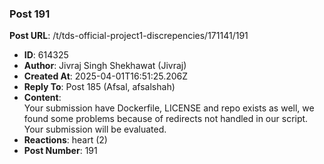 ### Post 191
**Post URL**: /t/tds-official-project1-discrepencies/171141/191
- **ID**: 614325
- **Author**: Jivraj Singh Shekhawat (Jivraj)
- **Created At**: 2025-04-01T16:51:25.206Z
- **Reply To**: Post 185 (Afsal, afsalshah)
- **Content**:  
  Your submission have Dockerfile, LICENSE and repo exists as well, we found some problems because of redirects not handled in our script.
Your submission will be evaluated.
- **Reactions**: heart (2)
- **Post Number**: 191

